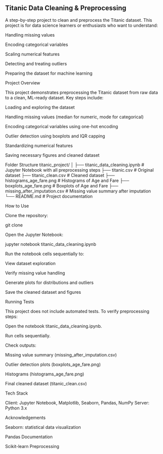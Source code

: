 ## Titanic Data Cleaning & Preprocessing

A step-by-step project to clean and preprocess the Titanic dataset.
This project is for data science learners or enthusiasts who want to understand:

Handling missing values

Encoding categorical variables

Scaling numerical features

Detecting and treating outliers

Preparing the dataset for machine learning

Project Overview

This project demonstrates preprocessing the Titanic dataset from raw data to a clean, ML-ready dataset. Key steps include:

Loading and exploring the dataset

Handling missing values (median for numeric, mode for categorical)

Encoding categorical variables using one-hot encoding

Outlier detection using boxplots and IQR capping

Standardizing numerical features

Saving necessary figures and cleaned dataset

Folder Structure
titanic_project/
│
├── titanic_data_cleaning.ipynb   # Jupyter Notebook with all preprocessing steps
├── titanic.csv                   # Original dataset
├── titanic_clean.csv             # Cleaned dataset
├── histograms_age_fare.png       # Histograms of Age and Fare
├── boxplots_age_fare.png         # Boxplots of Age and Fare
├── missing_after_imputation.csv  # Missing value summary after imputation
└── README.md                     # Project documentation

How to Use

Clone the repository:

git clone <your-repo-link>


Open the Jupyter Notebook:

jupyter notebook titanic_data_cleaning.ipynb


Run the notebook cells sequentially to:

View dataset exploration

Verify missing value handling

Generate plots for distributions and outliers

Save the cleaned dataset and figures

Running Tests

This project does not include automated tests. To verify preprocessing steps:

Open the notebook titanic_data_cleaning.ipynb.

Run cells sequentially.

Check outputs:

Missing value summary (missing_after_imputation.csv)

Outlier detection plots (boxplots_age_fare.png)

Histograms (histograms_age_fare.png)

Final cleaned dataset (titanic_clean.csv)

Tech Stack

Client: Jupyter Notebook, Matplotlib, Seaborn, Pandas, NumPy
Server: Python 3.x

Acknowledgements

Seaborn: statistical data visualization

Pandas Documentation

Scikit-learn Preprocessing
